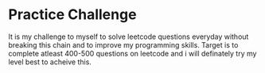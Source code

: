# Practice Challenge
It is my challenge to myself to solve leetcode questions everyday without breaking this chain and to improve my programming skills. 
Target is to complete atleast 400-500 questions on leetcode and i will definately try my level best to acheive this.
